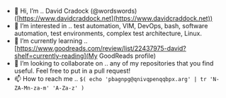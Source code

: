 - 👋 Hi, I’m .. David Cradock (@wordswords) ([https://www.davidcraddock.net](https://www.davidcraddock.net))
- 👀 I’m interested in .. test automation, VIM, DevOps, bash, software automation, test environments, complex test architecture, Linux.
- 🌱 I’m currently learning .. [https://www.goodreads.com/review/list/22437975-david?shelf=currently-reading](My GoodReads profile)
- 💞️ I’m looking to collaborate on .. any of my repositories that you find useful. Feel free to put in a pull request!
- 📫 How to reach me .. `$( echo 'pbagnpg@qnivqpenqqbpx.arg' | tr 'N-ZA-Mn-za-m' 'A-Za-z' )`

<!---
wordswords/wordswords is a ✨ special ✨ repository because its `README.md` (this file) appears on your GitHub profile.
You can click the Preview link to take a look at your changes.
--->
